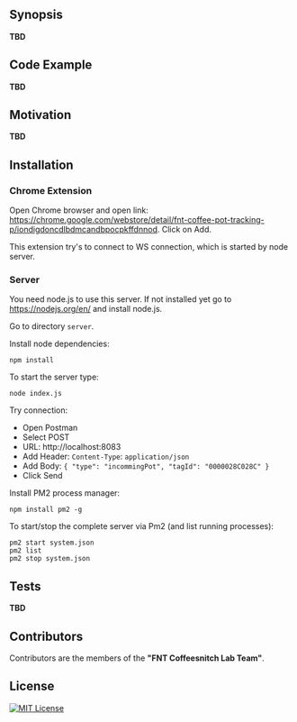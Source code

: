 ## Synopsis

**TBD**

## Code Example

**TBD**

## Motivation

**TBD**

## Installation

### Chrome Extension
Open Chrome browser and open link: https://chrome.google.com/webstore/detail/fnt-coffee-pot-tracking-p/iondigdoncdlbdmcandbpocpkffdnnod.
Click on Add.

This extension try's to connect to WS connection, which is started by node server.

### Server 
You need node.js to use this server. If not installed yet go to https://nodejs.org/en/ and install node.js. 

Go to directory `server`.

Install node dependencies: 
```
npm install
```

To start the server type: 
```
node index.js
```
Try connection: 
* Open Postman
* Select POST
* URL: http://localhost:8083
* Add Header: `Content-Type`: `application/json`
* Add Body: ```{
  "type": "incommingPot",
  "tagId": "0000028C028C"
}```
* Click Send

Install PM2 process manager:
```
npm install pm2 -g
```

To start/stop the complete server via Pm2 (and list running processes):

```
pm2 start system.json
pm2 list
pm2 stop system.json
```


## Tests

**TBD**

## Contributors

Contributors are the members of the **"FNT Coffeesnitch Lab Team"**.

## License

[![MIT License](http://img.shields.io/badge/license-MIT-green.svg) ](./LICENSE)
